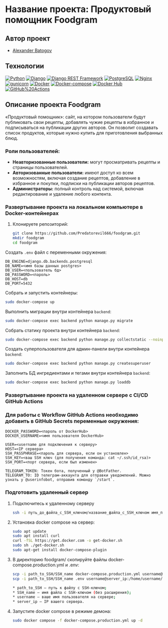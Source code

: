 # Название проекта: Продуктовый помощник Foodgram

## Автор проект
* [Alexander Batogov](https://github.com/Predatorevil666)

## Технологии
[![Python](https://img.shields.io/badge/-Python-464646?style=flat&logo=Python&logoColor=56C0C0&color=008080)](https://www.python.org/)
[![Django](https://img.shields.io/badge/-Django-464646?style=flat&logo=Django&logoColor=56C0C0&color=008080)](https://www.djangoproject.com/)
[![Django REST Framework](https://img.shields.io/badge/-Django%20REST%20Framework-464646?style=flat&logo=Django%20REST%20Framework&logoColor=56C0C0&color=008080)](https://www.django-rest-framework.org/)
[![PostgreSQL](https://img.shields.io/badge/-PostgreSQL-464646?style=flat&logo=PostgreSQL&logoColor=56C0C0&color=008080)](https://www.postgresql.org/)
[![Nginx](https://img.shields.io/badge/-NGINX-464646?style=flat&logo=NGINX&logoColor=56C0C0&color=008080)](https://nginx.org/ru/)
[![gunicorn](https://img.shields.io/badge/-gunicorn-464646?style=flat&logo=gunicorn&logoColor=56C0C0&color=008080)](https://gunicorn.org/)
[![Docker](https://img.shields.io/badge/-Docker-464646?style=flat&logo=Docker&logoColor=56C0C0&color=008080)](https://www.docker.com/)
[![Docker-compose](https://img.shields.io/badge/-Docker%20compose-464646?style=flat&logo=Docker&logoColor=56C0C0&color=008080)](https://www.docker.com/)
[![Docker Hub](https://img.shields.io/badge/-Docker%20Hub-464646?style=flat&logo=Docker&logoColor=56C0C0&color=008080)](https://www.docker.com/products/docker-hub)
[![GitHub%20Actions](https://img.shields.io/badge/-GitHub%20Actions-464646?style=flat&logo=GitHub%20actions&logoColor=56C0C0&color=008080)](https://github.com/features/actions)

## Описание проекта Foodgram
«Продуктовый помощник»:  сайт, на котором пользователи будут публиковать свои рецепты,
добавлять чужие рецепты в избранное и подписываться на публикации других авторов. 
Он позволит создавать список продуктов, которые нужно купить для приготовления выбранных блюд.

### Роли пользователей:
- **Неавторизованные пользователи:** могут просматривать рецепты и страницы пользователей.
- **Авторизованные пользователи:** имеют доступ ко всем возможностям, включая создание рецептов, добавление в избранное и покупки, подписки на публикации авторов рецептов. 
- **Администраторы:** полный контроль над системой, включая редактирование и удаление любого контента.



### Развертывание проекта на локальном компьютере в Docker-контейнерах
1. Клонируете репозиторий:
   ```bash
   git clone https://github.com/Predatorevil666/foodgram.git
   mkdir foodgram
   cd foodgram
   ```

Создать `.env` файл с переменными окружения:
```
DB_ENGINE=django.db.backends.postgresql
DB_NAME=<имя базы данных postgres>
DB_USER=<пользователь бд>
DB_PASSWORD=<пароль>
DB_HOST=db
DB_PORT=5432
```

Собрать и запустить контейнеры:
```bash
sudo docker-compose up
```

Выполнить миграции внутри контейнера `backend`:
```bash
sudo docker-compose exec backend python manage.py migrate
```

Собрать статику проекта внутри контейнера `backend`:
```bash
sudo docker-compose exec backend python manage.py collectstatic --noinput
```

Создать суперпользователя для админ-панели внутри контейнера `backend`:
```bash
sudo docker-compose exec backend python manage.py createsuperuser
```

Заполнить БД ингредиентами и тегами внутри контейнера `backend`:
```bash
sudo docker-compose exec backend python manage.py loaddb
```

### Развертывание проекта на удаленном сервере c CI/CD GitHub Actions

### Для работы с Workflow GitHub Actions необходимо добавить в GitHub Secrets переменные окружения:
```
DOCKER_PASSWORD=<пароль от DockerHub>
DOCKER_USERNAME=<имя пользователя DockerHub>

USER=<username для подключения к серверу>
HOST=<IP сервера>
SSH_PASSPHRASE=<пароль для сервера, если он установлен>
SSH_KEY=<ваш SSH ключ (для получения команда: cat ~/.ssh/id_rsa)>
SSH_PORT=<порт сервера, если был изменен>

TELEGRAM_TOKEN: Токен бота, полученный у @BotFather.
TELEGRAM_TO: ID телеграм-аккаунта для отправки уведомлений. Можно узнать у @userinfobot, отправив команду `/start`.
```

### Подготовить удаленный сервер
1. Подключитесь к удаленному серверу

    ```bash
    ssh -i путь_до_файла_с_SSH_ключом/название_файла_с_SSH_ключом имя_пользователя@ip_адрес_сервера 
    ```

2. Установка docker compose на сервер:

    ```bash
    sudo apt update
    sudo apt install curl
    curl -fSL https://get.docker.com -o get-docker.sh
    sudo sh ./get-docker.sh
    sudo apt-get install docker-compose-plugin
    ```



3. В директорию foodgram/ скопируйте файлы docker-compose.production.yml и .env:

    ```bash
    scp -i path_to_SSH/SSH_name docker-compose.production.yml username@server_ip:/home/username/foodgram/docker-compose.production.yml
    scp -i path_to_SSH/SSH_name .env username@server_ip:/home/username/foodgram/.env

    * path_to_SSH — путь к файлу с SSH-ключом;
    * SSH_name — имя файла с SSH-ключом (без расширения);
    * username — ваше имя пользователя на сервере;
    * server_ip — IP вашего сервера.
    ```
4. Запустите docker compose в режиме демона:

    ```bash
    sudo docker compose -f docker-compose.production.yml up -d
    ```

